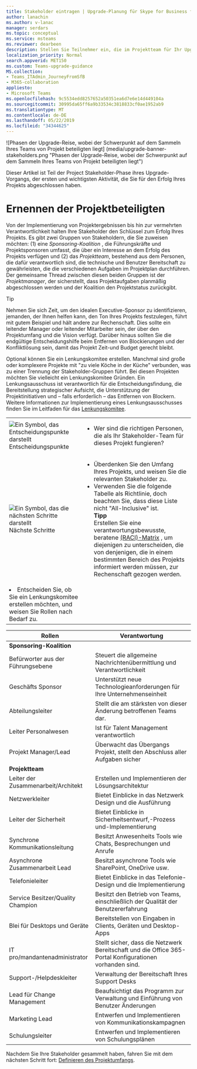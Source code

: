 ```yaml
---
title: Stakeholder eintragen | Upgrade-Planung für Skype for Business für Teams
author: lanachin
ms.author: v-lanac
manager: serdars
ms.topic: conceptual
ms.service: msteams
ms.reviewer: dearbeen
description: Stellen Sie Teilnehmer ein, die im Projektteam für Ihr Upgrade zur Verfügung stehen.
localization_priority: Normal
search.appverid: MET150
ms.custom: Teams-upgrade-guidance
MS.collection:
- Teams_ITAdmin_JourneyFromSfB
- M365-collaboration
appliesto:
- Microsoft Teams
ms.openlocfilehash: 9c5534edd8257652a50351ea6d7e6e14d449104a
ms.sourcegitcommit: 30995da65ff6a9b33534c3818833cf0ae1952ab9
ms.translationtype: MT
ms.contentlocale: de-DE
ms.lasthandoff: 05/22/2019
ms.locfileid: "34344625"
---
```

![Phasen der Upgrade-Reise, wobei der Schwerpunkt auf dem Sammeln Ihres Teams von Projekt beteiligten liegt] (media/upgrade-banner-stakeholders.png "Phasen der Upgrade-Reise, wobei der Schwerpunkt auf dem Sammeln Ihres Teams von Projekt beteiligten liegt")

Dieser Artikel ist Teil der Project Stakeholder-Phase ihres Upgrade-Vorgangs, der ersten und wichtigsten Aktivität, die Sie für den Erfolg Ihres Projekts abgeschlossen haben.

# <a name="enlist-your-project-stakeholders"></a>Ernennen der Projektbeteiligten

Von der Implementierung von Projektergebnissen bis hin zur vermehrten Verantwortlichkeit halten Ihre Stakeholder den Schlüssel zum Erfolg Ihres Projekts. Es gibt zwei Gruppen von Stakeholdern, die Sie zuweisen möchten: (1) eine _Sponsoring-Koalition_ , die Führungskräfte und Projektsponsoren umfasst, die über ein Interesse an dem Erfolg des Projekts verfügen und (2) das _Projektteam_, bestehend aus dem Personen, die dafür verantwortlich sind, die technische und Benutzer Bereitschaft zu gewährleisten, die die verschiedenen Aufgaben im Projektplan durchführen. Der gemeinsame Thread zwischen diesen beiden Gruppen ist der _Projektmanager_, der sicherstellt, dass Projektaufgaben planmäßig abgeschlossen werden und der Koalition den Projektstatus zurückgibt.

> [!Tip]
> Nehmen Sie sich Zeit, um den idealen Executive-Sponsor zu identifizieren, jemanden, der Ihnen helfen kann, den Ton Ihres Projekts festzulegen, führt mit gutem Beispiel und hält andere zur Rechenschaft. Dies sollte ein leitender Manager oder leitender Mitarbeiter sein, der über den Projektumfang und die Vision verfügt. Darüber hinaus sollten Sie die endgültige Entscheidungshilfe beim Entfernen von Blockierungen und der Konfliktlösung sein, damit das Projekt Zeit-und Budget gerecht bleibt.

Optional können Sie ein Lenkungskomitee erstellen. Manchmal sind große oder komplexere Projekte mit "zu viele Köche in der Küche" verbunden, was zu einer Trennung der Stakeholder-Gruppen führt. Bei diesen Projekten möchten Sie vielleicht ein Lenkungskomitee Gründen. Ein Lenkungsausschuss ist verantwortlich für die Entscheidungsfindung, die Bereitstellung strategischer Aufsicht, die Unterstützung der Projektinitiativen und – falls erforderlich – das Entfernen von Blockern. Weitere Informationen zur Implementierung eines Lenkungsausschusses finden Sie im Leitfaden für das [Lenkungskomitee](https://aka.ms/SteeringCommittee).

| | |
|---|---|
| ![Ein Symbol, das Entscheidungspunkte darstellt](media/audio_conferencing_image7.png) <br/>Entscheidungspunkte | <ul><li>Wer sind die richtigen Personen, die als Ihr Stakeholder-Team für dieses Projekt fungieren?</li></ul> |
| ![Ein Symbol, das die nächsten Schritte darstellt](media/audio_conferencing_image9.png)<br/>Nächste Schritte | <ul><li>Überdenken Sie den Umfang Ihres Projekts, und weisen Sie die relevanten Stakeholder zu.</li><li>Verwenden Sie die folgende Tabelle als Richtlinie, doch beachten Sie, dass diese Liste nicht "All-Inclusive" ist.<br><strong>Tipp</strong><br>Erstellen Sie eine verantwortungsbewusste, beratene [(RACI)-Matrix](https://en.wikipedia.org/wiki/Responsibility_assignment_matrix) , um diejenigen zu unterscheiden, die von denjenigen, die in einem bestimmten Bereich des Projekts informiert werden müssen, zur Rechenschaft gezogen werden.</li> |
| <li>Entscheiden Sie, ob Sie ein Lenkungskomitee erstellen möchten, und weisen Sie Rollen nach Bedarf zu.</li></ul> | |

|  Rollen | Verantwortung |
|---|---|
| **Sponsoring-Koalition** | |
| Befürworter aus der Führungsebene | Steuert die allgemeine Nachrichtenübermittlung und Verantwortlichkeit |
| Geschäfts Sponsor | Unterstützt neue Technologieanforderungen für Ihre Unternehmenseinheit |
| Abteilungsleiter | Stellt die am stärksten von dieser Änderung betroffenen Teams dar. |
| Leiter Personalwesen | Ist für Talent Management verantwortlich |
| Projekt Manager/Lead | Überwacht das Übergangs Projekt, stellt den Abschluss aller Aufgaben sicher |
| **Projektteam** | |
| Leiter der Zusammenarbeit/Architekt | Erstellen und Implementieren der Lösungsarchitektur |
| Netzwerkleiter | Bietet Einblicke in das Netzwerk Design und die Ausführung |
| Leiter der Sicherheit | Bietet Einblicke in Sicherheitsentwurf,-Prozess und-Implementierung |
| Synchrone Kommunikationsleitung | Besitzt Anwesenheits Tools wie Chats, Besprechungen und Anrufe |
| Asynchrone Zusammenarbeit Lead | Besitzt asynchrone Tools wie SharePoint, OneDrive usw. |
| Telefonieleiter | Bietet Einblicke in das Telefonie-Design und die Implementierung |
| Service Besitzer/Quality Champion | Besitzt den Betrieb von Teams, einschließlich der Qualität der Benutzererfahrung |
| Blei für Desktops und Geräte | Bereitstellen von Eingaben in Clients, Geräten und Desktop-Apps |
| IT pro/mandantenadministrator | Stellt sicher, dass die Netzwerk Bereitschaft und die Office 365-Portal Konfigurationen vorhanden sind. |
| Support-/Helpdeskleiter | Verwaltung der Bereitschaft Ihres Support Desks |
| Lead für Change Management | Beaufsichtigt das Programm zur Verwaltung und Einführung von Benutzer Änderungen |
| Marketing Lead | Entwerfen und Implementieren von Kommunikationskampagnen |
| Schulungsleiter | Entwerfen und Implementieren von Schulungsplänen |

Nachdem Sie Ihre Stakeholder gesammelt haben, fahren Sie mit dem nächsten Schritt fort: [Definieren des Projektumfangs](https://aka.ms/SkypetoTeams-Scope).
